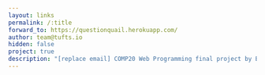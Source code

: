 ```yaml
---
layout: links
permalink: /:title
forward_to: https://questionquail.herokuapp.com/
author: team@tufts.io
hidden: false
project: true
description: "[replace email] COMP20 Web Programming final project by Ballard Blair, Maya DeBellis, Julia Depp, Adam Tracht, and Brooke Weil"
---
```

